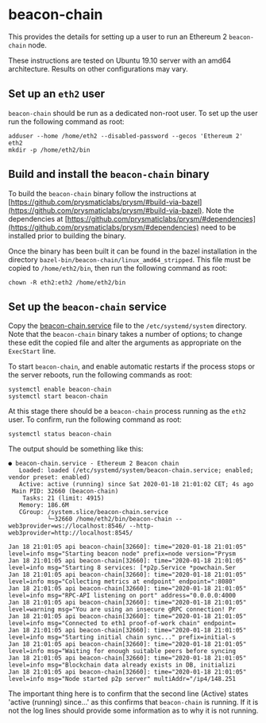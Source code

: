 # beacon-chain

This provides the details for setting up a user to run an Ethereum 2 `beacon-chain` node.

These instructions are tested on Ubuntu 19.10 server with an amd64 architecture.  Results on other configurations may vary.

## Set up an `eth2` user

`beacon-chain` should be run as a dedicated non-root user.  To set up the user run the following command as root:

```
adduser --home /home/eth2 --disabled-password --gecos 'Ethereum 2' eth2
mkdir -p /home/eth2/bin
```

## Build and install the `beacon-chain` binary

To build the `beacon-chain` binary follow the instructions at [https://github.com/prysmaticlabs/prysm/#build-via-bazel](https://github.com/prysmaticlabs/prysm/#build-via-bazel).  Note the dependencies at [https://github.com/prysmaticlabs/prysm/#dependencies](https://github.com/prysmaticlabs/prysm/#dependencies) need to be installed prior to building the binary.

Once the binary has been built it can be found in the bazel installation in the directory `bazel-bin/beacon-chain/linux_amd64_stripped`.  This file must be copied to `/home/eth2/bin`, then run the following command as root:

```
chown -R eth2:eth2 /home/eth2/bin
```

## Set up the `beacon-chain` service

Copy the [beacon-chain.service](beacon-chain.service) file to the `/etc/systemd/system` directory.  Note that the `beacon-chain` binary takes a number of options; to change these edit the copied file and alter the arguments as appropriate on the `ExecStart` line.

To start `beacon-chain`, and enable automatic restarts if the process stops or the server reboots, run the following commands as root:

```
systemctl enable beacon-chain
systemctl start beacon-chain
```

At this stage there should be a `beacon-chain` process running as the `eth2` user.  To confirm, run the following command as root:

```
systemctl status beacon-chain
```

The output should be something like this:

```
● beacon-chain.service - Ethereum 2 Beacon chain
   Loaded: loaded (/etc/systemd/system/beacon-chain.service; enabled; vendor preset: enabled)
   Active: active (running) since Sat 2020-01-18 21:01:02 CET; 4s ago
 Main PID: 32660 (beacon-chain)
    Tasks: 21 (limit: 4915)
   Memory: 186.6M
   CGroup: /system.slice/beacon-chain.service
           └─32660 /home/eth2/bin/beacon-chain --web3provider=ws://localhost:8546/ --http-web3provider=http://localhost:8545/

Jan 18 21:01:05 api beacon-chain[32660]: time="2020-01-18 21:01:05" level=info msg="Starting beacon node" prefix=node version="Prysm
Jan 18 21:01:05 api beacon-chain[32660]: time="2020-01-18 21:01:05" level=info msg="Starting 8 services: [*p2p.Service *powchain.Ser
Jan 18 21:01:05 api beacon-chain[32660]: time="2020-01-18 21:01:05" level=info msg="Collecting metrics at endpoint" endpoint=":8080"
Jan 18 21:01:05 api beacon-chain[32660]: time="2020-01-18 21:01:05" level=info msg="RPC-API listening on port" address="0.0.0.0:4000
Jan 18 21:01:05 api beacon-chain[32660]: time="2020-01-18 21:01:05" level=warning msg="You are using an insecure gRPC connection! Pr
Jan 18 21:01:05 api beacon-chain[32660]: time="2020-01-18 21:01:05" level=info msg="Connected to eth1 proof-of-work chain" endpoint=
Jan 18 21:01:05 api beacon-chain[32660]: time="2020-01-18 21:01:05" level=info msg="Starting initial chain sync..." prefix=initial-s
Jan 18 21:01:05 api beacon-chain[32660]: time="2020-01-18 21:01:05" level=info msg="Waiting for enough suitable peers before syncing
Jan 18 21:01:05 api beacon-chain[32660]: time="2020-01-18 21:01:05" level=info msg="Blockchain data already exists in DB, initializi
Jan 18 21:01:05 api beacon-chain[32660]: time="2020-01-18 21:01:05" level=info msg="Node started p2p server" multiAddr="/ip4/148.251
```

The important thing here is to confirm that the second line (Active) states 'active (running) since...' as this confirms that `beacon-chain` is running.  If it is not the log lines should provide some information as to why it is not running.
